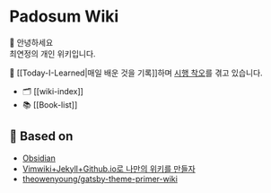 # Padosum Wiki

👋 안녕하세요  
최연정의 개인 위키입니다.

📝 [[Today-I-Learned|매일 배운 것을 기록]]하며 [시행 착오](/tags/how-to/)를 겪고 있습니다.

- 🗂 [[wiki-index]]
- 📚 [[Book-list]]

## 🌱 Based on

- [Obsidian](https://obsidian.md/)
- [Vimwiki+Jekyll+Github.io로 나만의 위키를 만들자](https://johngrib.github.io/wiki/my-wiki/)
- [theowenyoung/gatsby-theme-primer-wiki](https://github.com/theowenyoung/gatsby-theme-primer-wiki)
